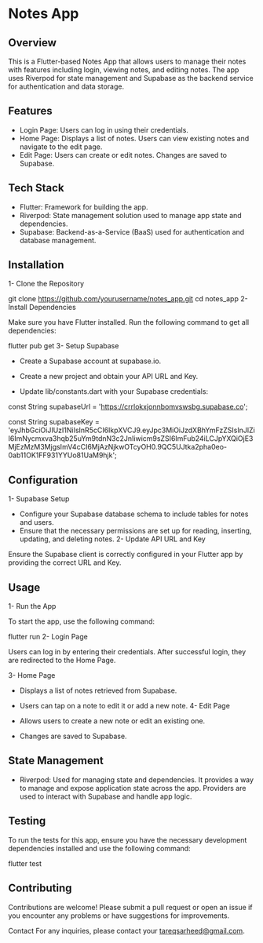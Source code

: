 # Notes App
## Overview
This is a Flutter-based Notes App that allows users to manage their notes with features including login, viewing notes, and editing notes. The app uses Riverpod for state management and Supabase as the backend service for authentication and data storage.

## Features
- Login Page: Users can log in using their credentials.
- Home Page: Displays a list of notes. Users can view existing notes and navigate to the edit page.
- Edit Page: Users can create or edit notes. Changes are saved to Supabase.
## Tech Stack
- Flutter: Framework for building the app.
- Riverpod: State management solution used to manage app state and dependencies.
- Supabase: Backend-as-a-Service (BaaS) used for authentication and database management.
## Installation
1- Clone the Repository

git clone https://github.com/yourusername/notes_app.git
cd notes_app
2- Install Dependencies

Make sure you have Flutter installed. Run the following command to get all dependencies:

flutter pub get
3- Setup Supabase

- Create a Supabase account at supabase.io.

- Create a new project and obtain your API URL and Key.

- Update lib/constants.dart with your Supabase credentials:

const String supabaseUrl = 'https://crrlokxjonnbomvswsbg.supabase.co';

const String supabaseKey = 'eyJhbGciOiJIUzI1NiIsInR5cCI6IkpXVCJ9.eyJpc3MiOiJzdXBhYmFzZSIsInJlZiI6ImNycmxva3hqb25uYm9tdnN3c2JnIiwicm9sZSI6ImFub24iLCJpYXQiOjE3MjEzMzM3MjgsImV4cCI6MjAzNjkwOTcyOH0.9QC5UJtka2pha0eo-0ab11OK1FF931YYUo81UaM9hjk';

## Configuration
1- Supabase Setup

- Configure your Supabase database schema to include tables for notes and users.
- Ensure that the necessary permissions are set up for reading, inserting, updating, and deleting notes.
2- Update API URL and Key

Ensure the Supabase client is correctly configured in your Flutter app by providing the correct URL and Key.

## Usage
1- Run the App

To start the app, use the following command:

flutter run
2- Login Page

Users can log in by entering their credentials. After successful login, they are redirected to the Home Page.

3- Home Page

- Displays a list of notes retrieved from Supabase.
- Users can tap on a note to edit it or add a new note.
4- Edit Page

- Allows users to create a new note or edit an existing one.
- Changes are saved to Supabase.
## State Management
- Riverpod: Used for managing state and dependencies. It provides a way to manage and expose application state across the app. Providers are used to interact with Supabase and handle app logic.
## Testing
To run the tests for this app, ensure you have the necessary development dependencies installed and use the following command:

flutter test

## Contributing
Contributions are welcome! Please submit a pull request or open an issue if you encounter any problems or have suggestions for improvements.

Contact
For any inquiries, please contact your tareqsarheed@gmail.com.
